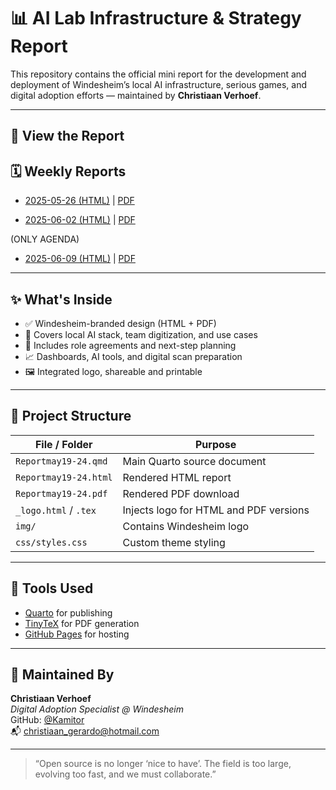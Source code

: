 # 📊 AI Lab Infrastructure & Strategy Report

This repository contains the official mini report for the development and deployment of Windesheim’s local AI infrastructure, serious games, and digital adoption efforts — maintained by **Christiaan Verhoef**.

---

## 🚀 View the Report

## 🗓️ Weekly Reports

- [2025-05-26 (HTML)](https://value-chain-hackers.github.io/Reporting/Report-2025-05-26.html) | [PDF](https://value-chain-hackers.github.io/Reporting/Report-2024-05-26.pdf)

- [2025-06-02 (HTML)](https://value-chain-hackers.github.io/Reporting/Report-2025-06-02.html) | [PDF](https://value-chain-hackers.github.io/Reporting/Report-2025-06-02.pdf)


(ONLY AGENDA)
- [2025-06-09 (HTML)](https://value-chain-hackers.github.io/Reporting/Report-2025-06-09.html) | [PDF](https://value-chain-hackers.github.io/Reporting/Report-2025-06-09.pdf)

---

## ✨ What's Inside

- ✅ Windesheim-branded design (HTML + PDF)
- 🧠 Covers local AI stack, team digitization, and use cases
- 🔧 Includes role agreements and next-step planning
- 📈 Dashboards, AI tools, and digital scan preparation
- 🖼️ Integrated logo, shareable and printable

---

## 📁 Project Structure

| File / Folder           | Purpose                                       |
|-------------------------|-----------------------------------------------|
| `Reportmay19-24.qmd`    | Main Quarto source document                   |
| `Reportmay19-24.html`   | Rendered HTML report                          |
| `Reportmay19-24.pdf`    | Rendered PDF download                         |
| `_logo.html` / `.tex`   | Injects logo for HTML and PDF versions        |
| `img/`                  | Contains Windesheim logo                      |
| `css/styles.css`        | Custom theme styling                          |

---

## 🧰 Tools Used

- [Quarto](https://quarto.org/) for publishing
- [TinyTeX](https://yihui.org/tinytex/) for PDF generation
- [GitHub Pages](https://pages.github.com/) for hosting

---

## 🤝 Maintained By

**Christiaan Verhoef**  
*Digital Adoption Specialist @ Windesheim*  
GitHub: [@Kamitor](https://github.com/Kamitor)  
📬 [christiaan_gerardo@hotmail.com](mailto:christiaan_gerardo@hotmail.com)

---

> “Open source is no longer ‘nice to have’. The field is too large, evolving too fast, and we must collaborate.”
